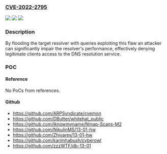 ### [CVE-2022-2795](https://cve.mitre.org/cgi-bin/cvename.cgi?name=CVE-2022-2795)
![](https://img.shields.io/static/v1?label=Product&message=BIND9&color=blue)
![](https://img.shields.io/static/v1?label=Version&message=Open%20Source%20Branches%209.0%20through%209.169.0.0%20through%20versions%20before%209.16.33%20&color=brighgreen)
![](https://img.shields.io/static/v1?label=Vulnerability&message=In%20BIND%209.0.0%20-%3E%209.16.32%2C%209.18.0%20-%3E%209.18.6%2C%20versions%209.9.3-S1%20-%3E%209.11.37-S1%2C%209.16.8-S1%20-%3E%209.16.32-S1%20of%20the%20BIND%20Supported%20Preview%20Edition%2C%20and%20versions%209.19.0%20-%3E%209.19.4%20of%20the%20BIND%209.19%20development%20branch%2C%20a%20flaw%20in%20resolver%20code%20can%20cause%20named%20to%20spend%20excessive%20amounts%20of%20time%20on%20processing%20large%20delegations.&color=brighgreen)

### Description

By flooding the target resolver with queries exploiting this flaw an attacker can significantly impair the resolver's performance, effectively denying legitimate clients access to the DNS resolution service.

### POC

#### Reference
No PoCs from references.

#### Github
- https://github.com/ARPSyndicate/cvemon
- https://github.com/DButter/whitehat_public
- https://github.com/Iknowmyname/Nmap-Scans-M2
- https://github.com/NikulinMS/13-01-hw
- https://github.com/Zhivarev/13-01-hw
- https://github.com/karimhabush/cyberowl
- https://github.com/zzzWTF/db-13-01

